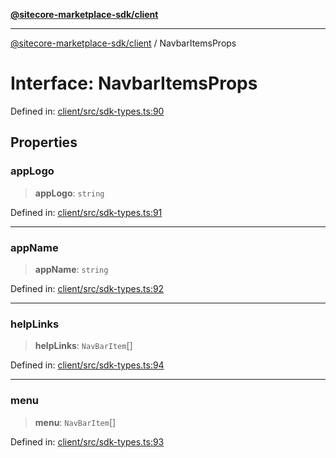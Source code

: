 [**@sitecore-marketplace-sdk/client**](../README.md)

***

[@sitecore-marketplace-sdk/client](../README.md) / NavbarItemsProps

# Interface: NavbarItemsProps

Defined in: [client/src/sdk-types.ts:90](https://github.com/Sitecore/sitecore-marketplace-sdk/blob/a15dca7cb666bfc995f5b0ffe9b11bcaff15c96c/packages/client/src/sdk-types.ts#L90)

## Properties

### appLogo

> **appLogo**: `string`

Defined in: [client/src/sdk-types.ts:91](https://github.com/Sitecore/sitecore-marketplace-sdk/blob/a15dca7cb666bfc995f5b0ffe9b11bcaff15c96c/packages/client/src/sdk-types.ts#L91)

***

### appName

> **appName**: `string`

Defined in: [client/src/sdk-types.ts:92](https://github.com/Sitecore/sitecore-marketplace-sdk/blob/a15dca7cb666bfc995f5b0ffe9b11bcaff15c96c/packages/client/src/sdk-types.ts#L92)

***

### helpLinks

> **helpLinks**: `NavBarItem`[]

Defined in: [client/src/sdk-types.ts:94](https://github.com/Sitecore/sitecore-marketplace-sdk/blob/a15dca7cb666bfc995f5b0ffe9b11bcaff15c96c/packages/client/src/sdk-types.ts#L94)

***

### menu

> **menu**: `NavBarItem`[]

Defined in: [client/src/sdk-types.ts:93](https://github.com/Sitecore/sitecore-marketplace-sdk/blob/a15dca7cb666bfc995f5b0ffe9b11bcaff15c96c/packages/client/src/sdk-types.ts#L93)
